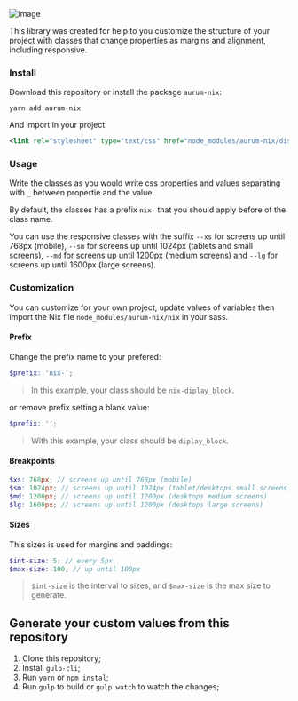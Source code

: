 ![image](https://user-images.githubusercontent.com/22989469/41983186-b75b9c3e-7a03-11e8-90bb-0d6904a28b7f.png)

This library was created for help to you customize the structure of your project with classes that change properties as margins and alignment, including responsive.

### Install

Download this repository or install the package `aurum-nix`:

```shel
yarn add aurum-nix
```
And import in your project:

```xml
<link rel="stylesheet" type="text/css" href="node_modules/aurum-nix/dist/nix.min.css" />
```

### Usage

Write the classes as you would write css properties and values separating with `_` between propertie and the value.

By default, the classes has a prefix `nix-` that you should apply before of the class name.

You can use the responsive classes with the suffix `--xs` for screens up until 768px (mobile), `--sm` for screens up until 1024px (tablets and small screens), `--md` for screens up until 1200px (medium screens) and `--lg` for screens up until 1600px (large screens).

### Customization

You can customize for your own project, update values of variables then import the Nix file `node_modules/aurum-nix/nix` in your sass.

#### Prefix

Change the prefix name to your prefered:

```scss
$prefix: 'nix-';
```

> In this example, your class should be `nix-diplay_block`.

or remove prefix setting a blank value:

```scss
$prefix: '';
```

> With this example, your class should be `diplay_block`.

#### Breakpoints

```scss
$xs: 768px; // screens up until 768px (mobile)
$sm: 1024px; // screens up until 1024px (tablet/desktops small screens)
$md: 1200px; // screens up until 1200px (desktops medium screens)
$lg: 1600px; // screens up until 1200px (desktops large screens)
```

#### Sizes

This sizes is used for margins and paddings:

```scss
$int-size: 5; // every 5px
$max-size: 100; // up until 100px
```

> `$int-size` is the interval to sizes, and `$max-size` is the max size to generate.

## Generate your custom values from this repository

1. Clone this repository;
2. Install `gulp-cli`;
3. Run `yarn` or `npm instal`;
4. Run `gulp` to build or `gulp watch` to watch the changes;
